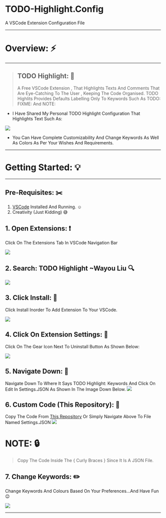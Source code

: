# TODO-Highlight.Config
A VSCode Extension Configuration File

___

# Overview: :zap:

___

> ## TODO Highlight: :pushpin:
> A Free VSCode Extension , That Highlights Texts And Comments That Are Eye-Catching To The User , Keeping The Code Organised.
> TODO Highlits Provides Defaults Labelling Only To Keywords Such As TODO: FIXME: And NOTE:

+ I Have Shared My Personal TODO Highlight Configuration That Highlights Text Such As: 

![](IMGS/1.jpg)



+ You Can Have Complete Customizability And Change Keywords As Well As Colors As Per Your Wishes And Requirements.

___

# Getting Started: :bulb:

___

## Pre-Requisites: :scissors:
1. [VSCode](https://code.visualstudio.com/download) Installed And Running. :relaxed:
2. Creativity (Just Kidding) :sweat_smile:

## 1. Open Extensions: :exclamation:
Click On The Extensions Tab In VSCode Navigation Bar

![](IMGS/2.jpg)



## 2. Search: TODO Highlight ~Wayou Liu :mag:

![](IMGS/3.jpg)



## 3. Click Install: :rocket:
Click Install Inorder To Add Extension To Your VSCode.

![](IMGS/4.jpg)



## 4. Click On Extension Settings: :wrench:
Click On The Gear Icon Next To Uninstall Button As Shown Below:

![](IMGS/5.jpg)

## 5. Navigate Down: :file_folder:
Navigate Down To Where It Says TODO Highlight: Keywords And Click On Edit In Settings.JSON As Shown In The Image Down Below.
![](IMGS/6.jpg)


## 6. Custom Code (This Repository): :paperclip:
Copy The Code From [This Repository](https://github.com/StallonesHyper/TODO-Highlight.Config.git) Or Simply Navigate Above To File Named Settings.JSON
![](IMGS/7.jpg)



# NOTE: :lock:
>Copy The Code Inside The { Curly Braces } Since It Is A JSON File.






## 7. Change Keywords: :pencil2:
Change Keywords And Colours Based On Your Preferences...And Have Fun :wink:

![](IMGS/8.jpg)






___
